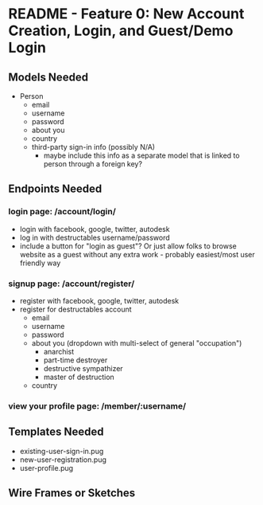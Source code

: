# README - Feature 0: New Account Creation, Login, and Guest/Demo Login

## Models Needed

* Person
  * email
  * username
  * password
  * about you
  * country
  * third-party sign-in info (possibly N/A)
    * maybe include this info as a separate model that is linked to person through a foreign key?

## Endpoints Needed

### login page: /account/login/
* login with facebook, google, twitter, autodesk
* log in with destructables username/password
* include a button for "login as guest"? Or just allow folks to browse website as a guest without any extra work - probably easiest/most user friendly way

### signup page: /account/register/
* register with facebook, google, twitter, autodesk
* register for destructables account
  * email
  * username
  * password
  * about you (dropdown with multi-select of general "occupation")
    * anarchist
    * part-time destroyer
    * destructive sympathizer
    * master of destruction
  * country

### view your profile page: /member/:username/

## Templates Needed

* existing-user-sign-in.pug
* new-user-registration.pug
* user-profile.pug

## Wire Frames or Sketches
